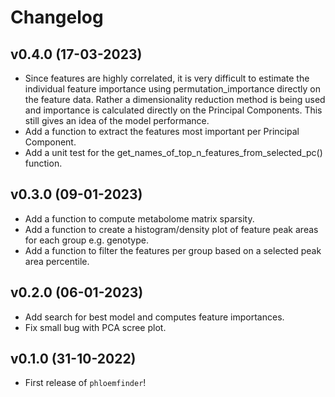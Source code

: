 # Changelog

<!--next-version-placeholder-->

## v0.4.0 (17-03-2023)

- Since features are highly correlated, it is very difficult to estimate the individual feature importance using permutation_importance directly on the feature data. Rather a dimensionality reduction method is being used and importance is calculated directly on the Principal Components. This still gives an idea of the model performance. 
- Add a function to extract the features most important per Principal Component. 
- Add a unit test for the get_names_of_top_n_features_from_selected_pc() function. 

## v0.3.0 (09-01-2023)

- Add a function to compute metabolome matrix sparsity.
- Add a function to create a histogram/density plot of feature peak areas for each group e.g. genotype. 
- Add a function to filter the features per group based on a selected peak area percentile. 

## v0.2.0 (06-01-2023)

- Add search for best model and computes feature importances.
- Fix small bug with PCA scree plot.

## v0.1.0 (31-10-2022)

- First release of `phloemfinder`!

